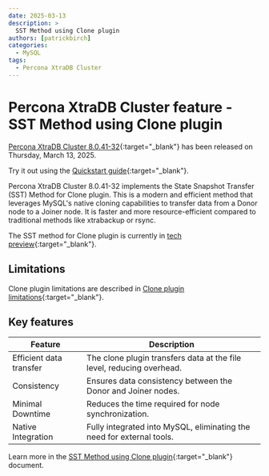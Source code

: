 ```yaml
---
date: 2025-03-13
description: >
  SST Method using Clone plugin 
authors: [patrickbirch]
categories:
  - MySQL
tags:
  - Percona XtraDB Cluster
---
```


# Percona XtraDB Cluster feature - SST Method using Clone plugin

<!-- more -->

[Percona XtraDB Cluster 8.0.41-32](https://docs.percona.com/percona-xtradb-cluster/8.0/){:target="_blank"} has been released on Thursday, March 13, 2025.

Try it out using the [Quickstart guide](https://docs.percona.com/percona-xtradb-cluster/8.0/quickstart-overview.html){:target="_blank"}.
 
Percona XtraDB Cluster 8.0.41-32 implements the State Snapshot Transfer (SST) Method for Clone plugin. This is a modern and efficient method that leverages MySQL's native cloning capabilities to transfer data from a Donor node to a Joiner node. It is faster and more resource-efficient compared to traditional methods like xtrabackup or rsync. 

The SST method for Clone plugin is currently in [tech preview](https://docs.percona.com/percona-xtradb-cluster/8.0/glossary.html#tech-preview){:target="_blank"}.

## Limitations

Clone plugin limitations are described in [Clone plugin limitations](https://docs.percona.com/percona-server/8.0/clone-plugin-limitations.html){:target="_blank"}.

## Key features

| Feature                 | Description                                                 |
|-------------------------|-------------------------------------------------------------|
| Efficient data transfer | The clone plugin transfers data at the file level, reducing overhead. |
| Consistency            | Ensures data consistency between the Donor and Joiner nodes. |
| Minimal Downtime       | Reduces the time required for node synchronization.         |
| Native Integration     | Fully integrated into MySQL, eliminating the need for external tools. |

Learn more in the [SST Method using Clone plugin](https://docs.percona.com/percona-xtradb-cluster/8.0/clone-sst.html){:target="_blank"} document.
